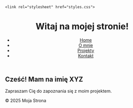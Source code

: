 <!DOCTYPE html>
<html lang="pl">
<head>
    <meta charset="UTF-8">
    <meta name="viewport" content="width=device-width, initial-scale=1.0">
    <meta name="description" content="Strona internetowa o moich projektach">
  
    <link rel="stylesheet" href="styles.css">
</head>
<body>
    <header>
        <h1>Witaj na mojej stronie!</h1>
        <nav>
            <ul>
                <li><a href="index.html">Home</a></li>
                <li><a href="about.html">O mnie</a></li>
                <li><a href="projects.html">Projekty</a></li>
                <li><a href="contact.html">Kontakt</a></li>
            </ul>
        </nav>
    </header>
    <main>
        <section>
            <h2>Cześć! Mam na imię XYZ</h2>
            <p>Zapraszam Cię do zapoznania się z moim projektem.</p>
        </section>
    </main>
    <footer>
        <p>&copy; 2025 Moja Strona</p>
    </footer>
    <script src="script.js"></script>
</body>
</html>
